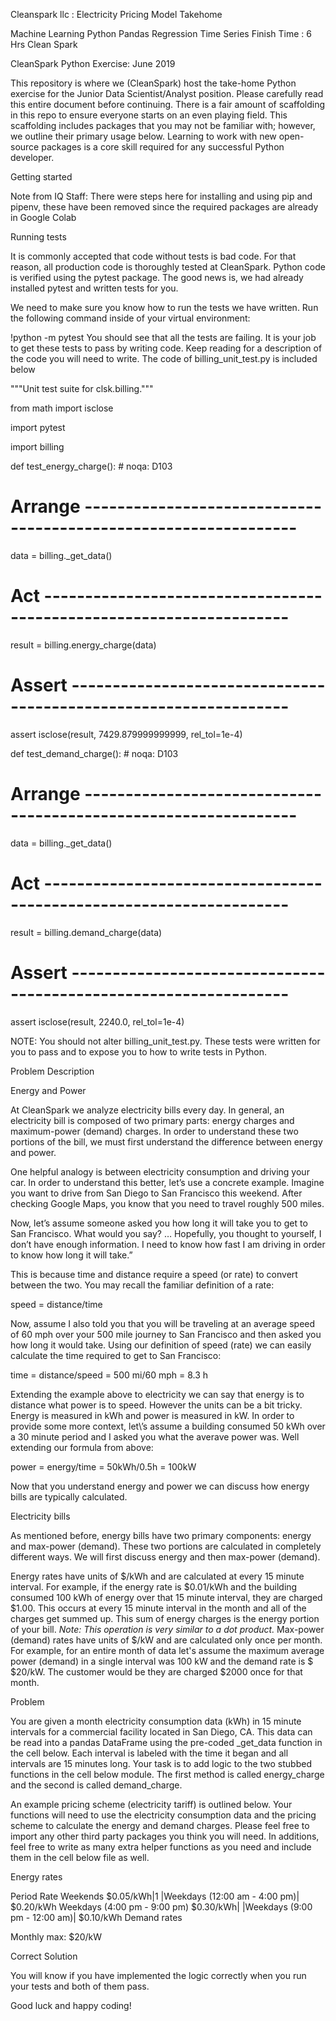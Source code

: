 Cleanspark llc : Electricity Pricing Model Takehome

Machine Learning
Python
Pandas
Regression
Time Series
Finish Time :
6 Hrs
Clean Spark


CleanSpark Python Exercise: June 2019

This repository is where we (CleanSpark) host the take-home Python exercise for the Junior Data Scientist/Analyst position. Please carefully read this entire document before continuing. There is a fair amount of scaffolding in this repo to ensure everyone starts on an even playing field. This scaffolding includes packages that you may not be familiar with; however, we outline their primary usage below. Learning to work with new open-source packages is a core skill required for any successful Python developer.


Getting started

Note from IQ Staff: There were steps here for installing and using
pip and pipenv, these have been removed since the required packages
are already in Google Colab

Running tests

It is commonly accepted that code without tests is bad code. For that reason, all production code is thoroughly tested at CleanSpark. Python code is verified using the pytest package. The good news is, we had already installed pytest and written tests for you.

We need to make sure you know how to run the tests we have written. Run the following command inside of your virtual environment:

!python -m pytest
You should see that all the tests are failing. It is your job to get these tests to pass by writing code. Keep reading for a description of the code you will need to write. The code of billing_unit_test.py is included below

"""Unit test suite for clsk.billing."""

from math import isclose

import pytest

import billing


def test_energy_charge(): # noqa: D103
# Arrange ----------------------------------------------------------------
data = billing._get_data()
# Act --------------------------------------------------------------------
result = billing.energy_charge(data)
# Assert -----------------------------------------------------------------
assert isclose(result, 7429.879999999999, rel_tol=1e-4)


def test_demand_charge(): # noqa: D103
# Arrange ----------------------------------------------------------------
data = billing._get_data()
# Act --------------------------------------------------------------------
result = billing.demand_charge(data)
# Assert -----------------------------------------------------------------
assert isclose(result, 2240.0, rel_tol=1e-4)

NOTE: You should not alter billing_unit_test.py. These tests were written for you to pass and to expose you to how to write tests in Python.


Problem Description


Energy and Power

At CleanSpark we analyze electricity bills every day. In general, an electricity bill is composed of two primary parts: energy charges and maximum-power (demand) charges. In order to understand these two portions of the bill, we must first understand the difference between energy and power.

One helpful analogy is between electricity consumption and driving your car. In order to understand this better, let’s use a concrete example. Imagine you want to drive from San Diego to San Francisco this weekend. After checking Google Maps, you know that you need to travel roughly 500 miles.

Now, let’s assume someone asked you how long it will take you to get to San Francisco. What would you say? … Hopefully, you thought to yourself, I don’t have enough information. I need to know how fast I am driving in order to know how long it will take.”

This is because time and distance require a speed (or rate) to convert between the two. You may recall the familiar definition of a rate:


speed = distance/time
 

Now, assume I also told you that you will be traveling at an average speed of 60 mph over your 500 mile journey to San Francisco and then asked you how long it would take. Using our definition of speed (rate) we can easily calculate the time required to get to San Francisco:

time = distance/speed = 500 mi/60 mph = 8.3 h

Extending the example above to electricity we can say that energy is to distance what power is to speed. However the units can be a bit tricky. Energy is measured in kWh and power is measured in kW. In order to provide some more context, let\’s assume a building consumed 50 kWh over a 30 minute period and I asked you what the averave power was. Well extending our formula from above:

power = energy/time = 50kWh/0.5h = 100kW

Now that you understand energy and power we can discuss how energy bills are typically calculated.


Electricity bills

As mentioned before, energy bills have two primary components: energy and max-power (demand). These two portions are calculated in completely different ways. We will first discuss energy and then max-power (demand).

Energy rates have units of $/kWh and are calculated at every 15 minute interval. For example, if the energy rate is 
$0.01/kWh and the building consumed 100 kWh of energy over that 15 minute interval, they are charged $1.00. This occurs at every 15 minute interval in the month and all of the charges get summed up. This sum of energy charges is the energy portion of your bill. *Note: This operation is very similar to a dot product.* Max-power (demand) rates have units of 
$/kW and are calculated only once per month. For example, for an entire month of data let\'s assume the maximum average power (demand) in a single interval was 100 kW and the demand rate is 
$
$20/kW. The customer would be they are charged \$2000 once for that month.


Problem

You are given a month electricity consumption data (kWh) in 15 minute intervals for a commercial facility located in San Diego, CA. This data can be read into a pandas DataFrame using the pre-coded _get_data function in the cell below. Each interval is labeled with the time it began and all intervals are 15 minutes long. Your task is to add logic to the two stubbed functions in the cell below module. The first method is called energy_charge and the second is called demand_charge.

An example pricing scheme (electricity tariff) is outlined below. Your functions will need to use the electricity consumption data and the pricing scheme to calculate the energy and demand charges. Please feel free to import any other third party packages you think you will need. In additions, feel free to write as many extra helper functions as you need and include them in the cell below file as well.


Energy rates

Period	Rate
Weekends	\$0.05/kWh|1 |Weekdays (12:00 am - 4:00 pm)| \$0.20/kWh
Weekdays (4:00 pm - 9:00 pm)	\$0.30/kWh| |Weekdays (9:00 pm - 12:00 am)| \$0.10/kWh
Demand rates

Monthly max: \$20/kW


Correct Solution

You will know if you have implemented the logic correctly when you run your tests and both of them pass.

Good luck and happy coding!
